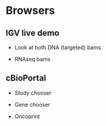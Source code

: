# Browsers

## IGV live demo

- Look at both DNA (targeted) bams

- RNAseq bams

## cBioPortal

- Study chooser

- Gene chooser

- Oncoprint